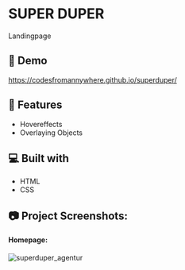 # SUPER DUPER 

Landingpage
  
## 🚀 Demo
https://codesfromannywhere.github.io/superduper/

## 🧐 Features

*   Hovereffects
*   Overlaying Objects

  
## 💻 Built with

*   HTML
*   CSS

## 📷 Project Screenshots:
#### Homepage:
![superduper_agentur](https://github.com/codesfromannywhere/superduper/assets/123948041/7bde4cff-7093-4bc9-b3f4-aedc7a1b568e)
